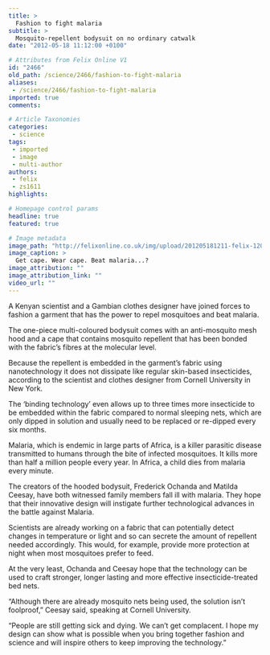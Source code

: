 ```yaml
---
title: >
  Fashion to fight malaria
subtitle: >
  Mosquito-repellent bodysuit on no ordinary catwalk
date: "2012-05-18 11:12:00 +0100"

# Attributes from Felix Online V1
id: "2466"
old_path: /science/2466/fashion-to-fight-malaria
aliases:
 - /science/2466/fashion-to-fight-malaria
imported: true
comments:

# Article Taxonomies
categories:
 - science
tags:
 - imported
 - image
 - multi-author
authors:
 - felix
 - zs1611
highlights:

# Homepage control params
headline: true
featured: true

# Image metadata
image_path: "http://felixonline.co.uk/img/upload/201205181211-felix-120508152046-large.jpg"
image_caption: >
  Get cape. Wear cape. Beat malaria...?
image_attribution: ""
image_attribution_link: ""
video_url: ""
---
```


A Kenyan scientist and a Gambian clothes designer have joined forces to fashion a garment that has the power to repel mosquitoes and beat malaria.

The one-piece multi-coloured bodysuit comes with an anti-mosquito mesh hood and a cape that contains mosquito repellent that has been bonded with the fabric’s fibres at the molecular level.

Because the repellent is embedded in the garment’s fabric using nanotechnology it does not dissipate like regular skin-based insecticides, according to the scientist and clothes designer from Cornell University in New York.

The ‘binding technology’ even allows up to three times more insecticide to be embedded within the fabric compared to normal sleeping nets, which are only dipped in solution and usually need to be replaced or re-dipped every six months.

Malaria, which is endemic in large parts of Africa, is a killer parasitic disease transmitted to humans through the bite of infected mosquitoes. It kills more than half a million people every year. In Africa, a child dies from malaria every minute.

The creators of the hooded bodysuit, Frederick Ochanda and Matilda Ceesay, have both witnessed family members fall ill with malaria. They hope that their innovative design will instigate further technological advances in the battle against Malaria.

Scientists are already working on a fabric that can potentially detect changes in temperature or light and so can secrete the amount of repellent needed accordingly. This would, for example, provide more protection at night when most mosquitoes prefer to feed.

At the very least, Ochanda and Ceesay hope that the technology can be used to craft stronger, longer lasting and more effective insecticide-treated bed nets.

“Although there are already mosquito nets being used, the solution isn’t foolproof,” Ceesay said, speaking at Cornell University.

“People are still getting sick and dying. We can’t get complacent. I hope my design can show what is possible when you bring together fashion and science and will inspire others to keep improving the technology.”
